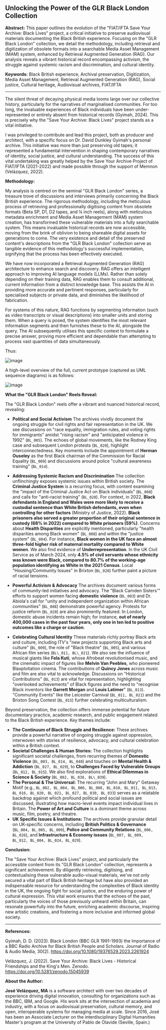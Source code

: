 ## Unlocking the Power of the GLR Black London Collection

**Abstract:** This paper outlines the evolution of the "FIAT/IFTA Save Your Archive: Black Lives" project, a critical initiative to preserve audiovisual materials documenting the Black British experience. Focusing on the "GLR Black London" collection, we detail the methodology, including retrieval and digitization of obsolete formats into a searchable Media Asset Management (MAM) system, enhanced by Retrieval Augmented Generation (RAG). Our analysis reveals a vibrant historical record encompassing activism, the struggle against systemic racism and discrimination, and cultural identity. 

**Keywords:** Black British experience, Archival preservation, Digitization, Media Asset Management, Retrieval Augmented Generation (RAG), Social justice, Cultural heritage, Audiovisual archives, FIAT/IFTA

___

The silent threat of decaying physical media looms large over our collective history, particularly for the narratives of marginalised communities. For too long, the invaluable experiences of Black individuals have been under-represented or entirely absent from historical records (Gyimah, 2024). This is precisely why the "Save Your Archive: Black Lives" project stands as a vital initiative.

I was privileged to contribute and lead this project, both as producer and architect, with a specific focus on Dr. David Dunkley Gyimah's personal archive. This initiative was more than just preserving old tapes; it represented a fundamental intervention in shaping contemporary narratives of identity, social justice, and cultural understanding. The success of this vital undertaking was greatly helped by the Save Your Archive Project of FIAT/IFTA (2021-2022) and made possible through the support of Memnon (Velázquez, 2022).

**Methodology:**

My analysis is centred on the seminal "GLR Black London" series, a treasure trove of discussions and interviews primarily concerning the Black British experience. The rigorous methodology, including the meticulous process of retrieving and professionally digitising content from obsolete formats (Beta SP, D1, D2 tapes, and ¼ inch reels), along with meticulous metadata enrichment and Media Asset Management (MAM) system creation, has transformed these vulnerable materials into a fully searchable system. This means invaluable historical records are now accessible, moving from the brink of oblivion to being shareable digital assets for generations to come. The very existence and detail of the preserved content's descriptions from the "GLR Black London" collection serve as tangible evidence of this methodology's successful implementation, signifying that the process has been effectively executed.

We have now incorporated a Retrieval Augmented Generation (RAG) architecture to enhance search and discovery. RAG offers an intelligent approach to improving AI language models (LLMs). Rather than solely depending on their training data, RAG enables them to consult additional, current information from a distinct knowledge base. This assists the AI in providing more accurate and pertinent responses, particularly for specialised subjects or private data, and diminishes the likelihood of fabrication.

For systems of this nature, RAG functions by segmenting information (such as video transcripts or visual descriptions) into smaller units and storing them. When a query is posed, the system identifies the most relevant information segments and then furnishes these to the AI, alongside the query. The AI subsequently utilises this specific context to formulate a precise answer, proving more efficient and dependable than attempting to process vast quantities of data simultaneously. 

Thus:

![image](https://github.com/user-attachments/assets/dae04da8-625a-49b7-a9f3-8a52416d6af1)


A high-level overview of the full, current prototype (captured as UML sequence diagrams) is as follows:

![image](https://github.com/user-attachments/assets/c8d89373-252d-4e4c-8c1f-fde0a876b69d)


**What the "GLR Black London" Reels Reveal:**

The "GLR Black London" reels offer a vibrant and nuanced historical record, revealing:

* **Political and Social Activism**
    The archives vividly document the ongoing struggle for civil rights and fair representation in the UK. We see discussions on "race equality, immigration rules, and voting rights for immigrants" amidst "rising racism" and "anticipated violence in 1992" (`BL_005`). The echoes of global movements, like the Rodney King case and subsequent London protests (`BL_020`), highlight interconnectedness. Key moments include the appointment of **Herman Ouseley** as the first Black chairman of the Commission for Racial Equality (`BL_009`) and discussions around police "cultural awareness training" (`BL_014`).

* **Addressing Systemic Racism and Discrimination**
    The collection unflinchingly exposes systemic issues within British society. The **Criminal Justice System** is a recurring focus, with content examining the "impact of the Criminal Justice Act on Black individuals" (`BL_008`) and calls for "anti-racist training" (`BL_020`). For context, in 2022, **Black defendants in England and Wales were more likely to receive a custodial sentence than White British defendants, even when controlling for other factors** (Ministry of Justice, 2022). **Black prisoners also served a greater proportion of their original sentence in custody (68% in 2022) compared to White prisoners (59%)**. Concerns about **Health Disparities** are explicitly mentioned, particularly "health disparities among Black women" (`BL_008`) and within the "justice system" (`BL_004`). For instance, **Black women in the UK face an almost three-fold higher risk of maternal mortality compared to White women**. We also find evidence of **Underrepresentation**. In the UK Civil Service as of March 2024, only **4.5% of civil servants whose ethnicity was known were Black, compared to 80.7% of the working-age population identifying as White in the 2021 Census**. Local "Housing/Community Issues" in Brixton (`BL_020`) further paint a picture of racial tensions.

* **Powerful Activism & Advocacy**
    The archives document various forms of community-led initiatives and advocacy. The "Black Camden Sisters'" efforts to support women facing **domestic violence** (`BL_003`) and Dr. Abiola's call for "unity and independent organization within African communities" (`BL_008`) demonstrate powerful agency. Protests for justice reform (`BL_020`) are also prominently featured. In London, domestic abuse incidents remain high; for instance, **out of nearly 400,000 cases in the past four years, only one in ten led to positive outcomes like a charge or caution**.

* **Celebrating Cultural Identity**
    These materials richly portray Black arts and culture, including ITV's "new projects supporting Black arts and culture" (`BL_009`), the role of "Black theatre" (`BL_005`), and various African film series (`BL\_011, BL\_021`). We also see the influence of musical giants like **Fela Kuti**, whose Afrobeat revolutionised music, and the cinematic impact of figures like **Melvin Van Peebles**, who pioneered Blaxploitation cinema. The contributions of **Quincy Jones** across music and film are also vital to acknowledge. Discussions on "Historical Contributions" (`BL_013`) are vital for representation, highlighting "overlooked achievements" of Black figures and the need to "recognise Black inventors like **Garrett Morgan** and **Louis Latimer**" (`BL_013`). "Community Events" like the Leicester Carnival (`BL_011, BL_021`) and the Brixton Song Contest (`BL_015`) further celebrating multiculturalism.

Beyond preservation, the collection offers immense potential for future documentary practice, academic research, and public engagement related to the Black British experience. Key themes include:

* **The Continuum of Black Struggle and Resilience:** These archives provide a powerful narrative of ongoing struggle against oppression, interwoven with stories of resilience, advocacy, and cultural celebration within a British context.
* **Societal Challenges & Human Stories:** The collection highlights significant societal challenges, from recurring themes of **Domestic Violence** (`BL_003, BL_014, BL_040`) and touches on **Mental Health & Addiction** (`BL_027, BL_029`), to **Challenges Faced by Vulnerable Groups** (`BL_012, BL_015`). We also find explorations of **Ethical Dilemmas in Science & Society** (`BL_002, BL_038, BL\_039`).
* **The Personal & The Universal:** The recurring "John and Mary" Getaway Motif (e.g., `BL_002, BL_004, BL_006, BL_008, BL_010, BL_011, BL_013, BL_016, BL_020, BL_021, BL_027, BL_030, BL_033`) serves as a relatable backdrop against which profound political and social issues are discussed, illustrating how macro-level events impact individual lives in Britain. The **Power of Art and Culture** is a dominant theme across music, film, poetry, and theatre.
* **UK Specific Issues & Institutions:** The archives provide granular detail on UK-specific concerns, including **British Politics & Governance** (`BL_004, BL_005, BL_009`), **Police and Community Relations** (`BL_006, BL_026`), and **Infrastructure & Economy issues** (`BL_007, BL_009, BL_012, BL_004, BL_024, BL_029`).


**Conclusion:**

The "Save Your Archive: Black Lives" project, and particularly the accessible content from its "GLR Black London" collection, represents a significant achievement. By diligently retrieving, digitising, and contextualising these vulnerable audio-visual materials, we've not only secured a vital part of Black British heritage but have also provided an indispensable resource for understanding the complexities of Black identity in the UK, the ongoing fight for social justice, and the enduring power of cultural expression. This vital work ensures that the echoes of the past, particularly the voices of those previously unheard within Britain, can resonate powerfully into the future, enriching academic discourse, inspiring new artistic creations, and fostering a more inclusive and informed global society.

---
**References:**

Gyimah, D. D. (2023). Black London (BBC GLR 1991-1993) the Importance of a BBC Radio Archive for Black British People and Scholars. Journal of Radio & Audio Media, 30(2). https://doi.org/10.1080/19376529.2023.2261924

Velázquez, J. (2022). Save Your Archive: Black Lives - Historical Friendships and the King's Men. Zenodo. https://doi.org/10.5281/zenodo.15045939

**About the Author:**

**José Velázquez, MA** is a software architect with over two decades of experience driving digital innovation, consulting for organizations such as the BBC, IBM, and Google. His work sits at the intersection of academia and industry, with a focus on audiovisual preservation, cultural memory, and open, interoperable systems for managing media at scale. Since 2016, José has been an Associate Lecturer on the interdisciplinary Digital Humanities Master's program at the University of Pablo de Olavide (Seville, Spain.)


